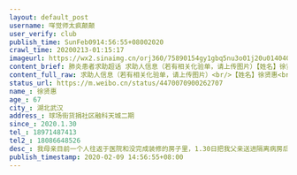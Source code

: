 ```yaml
---
layout: default_post
username: 咩觉师太疯颠颠
user_verify: club
publish_time: SunFeb0914:56:55+08002020
crawl_time: 20200213-01:15:17
imageurl: https://wx2.sinaimg.cn/orj360/75890154gy1gbq5nu3o01j20u014040a.jpg,https://wx1.sinaimg.cn/orj360/75890154gy1gbq5numgpnj20u0140gp0.jpg,https://wx1.sinaimg.cn/orj360/75890154gy1gbq5nv9bhxj21400u0gou.jpg
content_brief: 肺炎患者求助超话 求助人信息（若有相关化验单，请上传图片）【姓名】徐贤惠【年龄】67【所在城市】湖北武汉【所在小区、社区】球场街货捐社区融科天城二期【患病时间】2020.1.30【联系方式】18971487413【其他紧急联系人】18086648526【病情描述】        我母亲目前一个人往返于医院和 ...全文
content_full_raw: 求助人信息（若有相关化验单，请上传图片）<br/>【姓名】徐贤惠<br/>【年龄】67<br/>【所在城市】湖北武汉<br/>【所在小区、社区】球场街货捐社区融科天城二期<br/>【患病时间】2020.1.30<br/>【联系方式】18971487413<br/>【其他紧急联系人】18086648526<br/>【病情描述】<br/>我母亲目前一个人往返于医院和没完成装修的房子里，1.30日把我父亲送进隔离病房后的第二天，她也在医院检查后确认双肺感染，2.5确诊核酸阳性，但至今社区和医院也无法安排床位，辗转的这几天里她已经精疲力尽，咳嗽气喘腹泻症状也越来越严重，呼吸非常困难，完全不想进食。<br/>而且由于常年患有红斑狼疮前期的免疫系统疾病干燥综合征、高血压及粥状动脉硬化，因此病程发展迅速。自2.3上报社区及微信里国务院的疫情直报均没有得到解决。<br/>身为女儿的我应该陪在母亲身旁，但是我的老公也是疑似一直在家隔离，还有一个一岁多的孩子需要照料，每天都在对床位的期盼和对母亲父亲的担忧中煎熬。父亲前日也转入icu，母亲愈发担忧！<br/>最担心母亲一个人有任何突发情况可能就无力回天了，甚至都无法第一时间知晓，心中的焦虑日益剧增！<br/>求好心人的转发！求床位！求帮帮我的妈妈！<br/><ahref="https://m.weibo.cn/search?containerid=231522type%3D1%26t%3D10%26q%3D%23%E8%82%BA%E7%82%8E%E6%82%A3%E8%80%85%E6%B1%82%E5%8A%A9%23&extparam=%23%E8%82%BA%E7%82%8E%E6%82%A3%E8%80%85%E6%B1%82%E5%8A%A9%23"data-hide=""><spanclass="surl-text">#肺炎患者求助#</span></a>
status_url: https://m.weibo.cn/status/4470070900262707
name_: 徐贤惠
age_: 67
city_: 湖北武汉
address_: 球场街货捐社区融科天城二期
since_: 2020.1.30
tel_: 18971487413
tel2_: 18086648526
desc_: 我母亲目前一个人往返于医院和没完成装修的房子里，1.30日把我父亲送进隔离病房后的第二天，她也在医院检查后确认双肺感染，2.5确诊核酸阳性，但至今社区和医院也无法安排床位，辗转的这几天里她已经精疲力尽，咳嗽气喘腹泻症状也越来越严重，呼吸非常困难，完全不想进食。而且由于常年患有红斑狼疮前期的免疫系统疾病干燥综合征、高血压及粥状动脉硬化，因此病程发展迅速。自2.3上报社区及微信里国务院的疫情直报均没有得到解决。身为女儿的我应该陪在母亲身旁，但是我的老公也是疑似一直在家隔离，还有一个一岁多的孩子需要照料，每天都在对床位的期盼和对母亲父亲的担忧中煎熬。父亲前日也转入icu，母亲愈发担忧！最担心母亲一个人有任何突发情况可能就无力回天了，甚至都无法第一时间知晓，心中的焦虑日益剧增！求好心人的转发！求床位！求帮帮我的妈妈！<ahref="https//m.weibo.cn/search?containerid=231522type%3D1%26t%3D10%26q%3D%23%E8%82%BA%E7%82%8E%E6%82%A3%E8%80%85%E6%B1%82%E5%8A%A9%23&extparam=%23%E8%82%BA%E7%82%8E%E6%82%A3%E8%80%85%E6%B1%82%E5%8A%A9%23"data-hide=""><spanclass="surl-text">#肺炎患者求助#</span></a>
publish_timestamp: 2020-02-09 14:56:55+08:00
---
```

